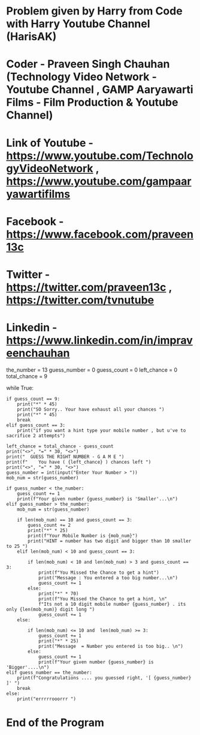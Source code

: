 # Problem given by Harry from Code with Harry Youtube Channel (HarisAK)
# Coder - Praveen Singh Chauhan (Technology Video Network - Youtube Channel , GAMP Aaryawarti Films - Film Production & Youtube Channel)
# Link of Youtube - https://www.youtube.com/TechnologyVideoNetwork , https://www.youtube.com/gampaaryawartifilms
# Facebook - https://www.facebook.com/praveen13c
# Twitter - https://twitter.com/praveen13c , https://twitter.com/tvnutube
# Linkedin -  https://www.linkedin.com/in/impraveenchauhan


the_number = 13
guess_number = 0
guess_count = 0
left_chance = 0
total_chance = 9

while True:

    if guess_count == 9:
        print("*" * 45)
        print("SO Sorry.. Your have exhaust all your chances ")
        print("*" * 45)
        break
    elif guess_count == 3:
        print("if you want a hint type your mobile number , but u've to sacrifice 2 attempts")

    left_chance = total_chance - guess_count
    print("<>", "=" * 30, "<>")
    print("  GUESS THE RIGHT NUMBER - G A M E ")
    print(f"    You have ( {left_chance} ) chances left ")
    print("<>", "=" * 30, "<>")
    guess_number = int(input("Enter Your Number > "))
    mob_num = str(guess_number)

    if guess_number < the_number:
        guess_count += 1
        print(f"Your given number {guess_number} is 'Smaller'...\n")
    elif guess_number > the_number:
        mob_num = str(guess_number)

        if len(mob_num) == 10 and guess_count == 3:
            guess_count += 2
            print("*" * 25)
            print(f"Your Mobile Number is {mob_num}")
            print("HINT = number has two digit and bigger than 10 smaller to 25 ")
        elif len(mob_num) < 10 and guess_count == 3:

            if len(mob_num) < 10 and len(mob_num) > 3 and guess_count == 3:
                print(f"You Missed the Chance to get a hint")
                print("Message : You entered a too big number...\n")
                guess_count += 1
            else:
                print("*" * 70)
                print(f"You Missed the Chance to get a hint, \n"
                f"Its not a 10 digit mobile number {guess_number} . its only {len(mob_num)} digit long ")
                guess_count += 1
        else:

            if len(mob_num) <= 10 and  len(mob_num) >= 3:
                guess_count += 1
                print("*" * 25)
                print("Message  = Number you entered is too big.. \n")
            else:
                guess_count += 1
                print(f"Your given number {guess_number} is 'Bigger'....\n")
    elif guess_number == the_number:
        print(f"Congratulations .... you guessed right, '[ {guess_number} ]' ")
        break
    else:
        print("errrrrooorrr ")
# End of the Program
